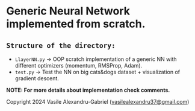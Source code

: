 # Generic Neural Network implemented from scratch.

## `Structure of the directory:`
* `LlayerNN.py` -> OOP scratch implementation of a generic NN with different optimizers (momentum, RMSProp, Adam).
* `test.py` -> Test the NN on big cats&dogs dataset + visualization of gradient descent.
    
**NOTE: For more details about implementation check comments.**

Copyright 2024 Vasile Alexandru-Gabriel (vasilealexandru37@gmail.com)
